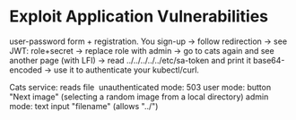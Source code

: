 # Exploit Application Vulnerabilities

user-password form + registration.
You sign-up -> follow redirection -> see JWT: role+secret -> replace role with admin -> go to cats again and see another page (with LFI) -> read ../../../../../etc/sa-token and print it base64-encoded -> use it to authenticate your kubectl/curl.

Cats service:
    reads file <img data="base-64-encoded-content"/>
    unauthenticated mode: 503
    user mode: button "Next image" (selecting a random image from a local directory)
    admin mode: text input "filename" (allows "../")
